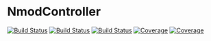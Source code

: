 # NmodController

[![Build Status](https://github.com/arthur-fyon/NmodController.jl/actions/workflows/CI.yml/badge.svg?branch=main)](https://github.com/arthur-fyon/NmodController.jl/actions/workflows/CI.yml?query=branch%3Amain)
[![Build Status](https://travis-ci.com/arthur-fyon/NmodController.jl.svg?branch=main)](https://travis-ci.com/arthur-fyon/NmodController.jl)
[![Build Status](https://ci.appveyor.com/api/projects/status/github/arthur-fyon/NmodController.jl?svg=true)](https://ci.appveyor.com/project/arthur-fyon/NmodController-jl)
[![Coverage](https://codecov.io/gh/arthur-fyon/NmodController.jl/branch/main/graph/badge.svg)](https://codecov.io/gh/arthur-fyon/NmodController.jl)
[![Coverage](https://coveralls.io/repos/github/arthur-fyon/NmodController.jl/badge.svg?branch=main)](https://coveralls.io/github/arthur-fyon/NmodController.jl?branch=main)
